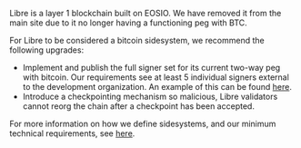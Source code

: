 Libre is a layer 1 blockchain built on EOSIO. We have removed it from the main site due to it no longer having a functioning peg with BTC.

For Libre to be considered a bitcoin sidesystem, we recommend the following upgrades:

- Implement and publish the full signer set for its current two-way peg with bitcoin. Our requirements see at least 5 individual signers external to the development organization. An example of this can be found [here](https://bitcoinl2labs.com/sbtc-rollout#sbtc-signers).
- Introduce a checkpointing mechanism so malicious, Libre validators cannot reorg the chain after a checkpoint has been accepted.

For more information on how we define sidesystems, and our minimum technical requirements, see [here](https://www.lxresearch.co/starting-to-define-layers-a-year-later/).